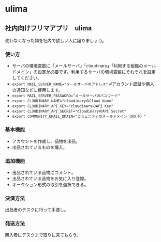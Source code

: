 # ulima

## 社内向けフリマアプリ　ulima
使わなくなった物を社内で欲しい人に譲りましょう。

### 使い方
* サーバの環境変数に「メールサーバ」「cloudinary」「利用する組織のメールドメイン」の設定が必要です。利用するサーバの環境変数にそれぞれを設定してください。
 * `export MAIL_SERVER_NAME="メールサーバのアドレス"` #アカウント認証や購入の通知などに使用します。
 * `export MAIL_SERVER_PASSWORD="メールサーバのパスワード"　`
 * `export CLOUDINARY_NAME="cloudinaryのCloud Name"`
 * `export CLOUDINARY_API_KEY="cloudinaryのAPI Key"`
 * `export CLOUDINARY_API_SECRET="cloudinaryのAPI Secret"`
 * `export COMMUNITY_EMAIL_DMAIN="コミュニティのメールドメイン（@以下）"`

### 基本機能
* アカウントを作成し、品物を出品。
* 出品されているものを購入。

### 追加機能
* 出品されている品物にコメント。
* 出品されている品物をお気に入り登録。
* オークション形式の取引を選択できる。

### 決済方法
出品者のデスクに行って手渡し。

### 発送方法
購入者にデスクまで取りに来てもらう。

